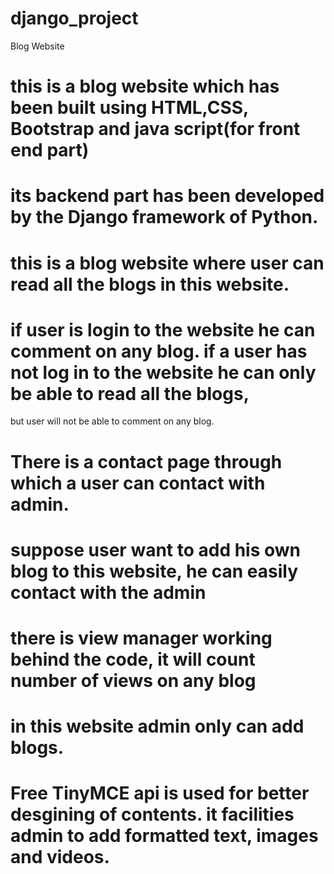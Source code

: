 # django_project
Blog Website 

# this is a blog website which has been built using HTML,CSS, Bootstrap and java script(for front end part)

# its backend part has been developed by the Django framework of Python.


# this is a blog website where user can read all the blogs in this website.

# if user is login to the website he can comment on any blog. if a user has not log in to the website he can only be able to read all the blogs, 
but user will not be able to comment on any blog.

# There is a contact page through which a user can contact with admin.

# suppose user want to add his own blog to this website, he can easily contact with the admin

# there is view manager working behind the code, it will count number of views on any blog

# in this website admin only can add blogs.

# Free TinyMCE api is used for better desgining of contents. it facilities admin to add formatted text, images and videos.

